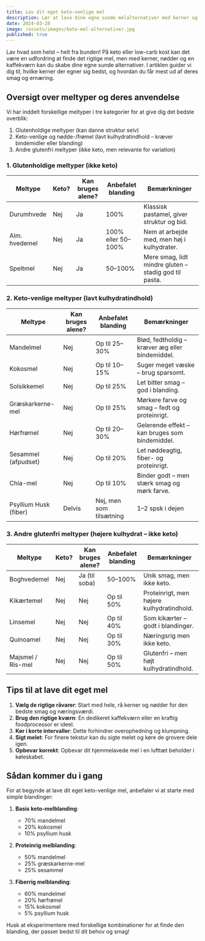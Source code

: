 ```yaml
---
title: Lav dit eget keto-venlige mel
description: Lær at lave dine egne sunde melalternativer med kerner og nødder - perfekt til keto og low-carb bagning.
date: 2024-03-28
image: /assets/images/keto-mel-alternativer.jpg
published: true
---
```


Lav hvad som helst – helt fra bunden! På keto eller low-carb kost kan det være en udfordring at finde det rigtige mel, men med kerner, nødder og en kaffekværn kan du skabe dine egne sunde alternativer. I artiklen guider vi dig til, hvilke kerner der egner sig bedst, og hvordan du får mest ud af deres smag og ernæring.

## Oversigt over meltyper og deres anvendelse

Vi har inddelt forskellige meltyper i tre kategorier for at give dig det bedste overblik:
1. Glutenholdige meltyper (kan danne struktur selv)
2. Keto-venlige og nødde-/frømel (lavt kulhydratindhold – kræver bindemidler eller blanding)
3. Andre glutenfri meltyper (ikke keto, men relevante for variation)

### 1. Glutenholdige meltyper (ikke keto)

<div class="overflow-x-auto">
  <table class="min-w-full bg-white rounded-lg overflow-hidden">
    <thead class="bg-gray-50">
      <tr>
        <th class="px-4 py-2 text-left">Meltype</th>
        <th class="px-4 py-2 text-left">Keto?</th>
        <th class="px-4 py-2 text-left">Kan bruges alene?</th>
        <th class="px-4 py-2 text-left">Anbefalet blanding</th>
        <th class="px-4 py-2 text-left">Bemærkninger</th>
      </tr>
    </thead>
    <tbody class="divide-y divide-gray-200">
      <tr>
        <td class="px-4 py-2">Durumhvede</td>
        <td class="px-4 py-2">Nej</td>
        <td class="px-4 py-2">Ja</td>
        <td class="px-4 py-2">100%</td>
        <td class="px-4 py-2">Klassisk pastamel, giver struktur og bid.</td>
      </tr>
      <tr>
        <td class="px-4 py-2">Alm. hvedemel</td>
        <td class="px-4 py-2">Nej</td>
        <td class="px-4 py-2">Ja</td>
        <td class="px-4 py-2">100% eller 50–100%</td>
        <td class="px-4 py-2">Nem at arbejde med, men høj i kulhydrater.</td>
      </tr>
      <tr>
        <td class="px-4 py-2">Speltmel</td>
        <td class="px-4 py-2">Nej</td>
        <td class="px-4 py-2">Ja</td>
        <td class="px-4 py-2">50–100%</td>
        <td class="px-4 py-2">Mere smag, lidt mindre gluten – stadig god til pasta.</td>
      </tr>
    </tbody>
  </table>
</div>

### 2. Keto-venlige meltyper (lavt kulhydratindhold)

<div class="overflow-x-auto">
  <table class="min-w-full bg-white rounded-lg overflow-hidden">
    <thead class="bg-gray-50">
      <tr>
        <th class="px-4 py-2 text-left">Meltype</th>
        <th class="px-4 py-2 text-left">Kan bruges alene?</th>
        <th class="px-4 py-2 text-left">Anbefalet blanding</th>
        <th class="px-4 py-2 text-left">Bemærkninger</th>
      </tr>
    </thead>
    <tbody class="divide-y divide-gray-200">
      <tr>
        <td class="px-4 py-2">Mandelmel</td>
        <td class="px-4 py-2">Nej</td>
        <td class="px-4 py-2">Op til 25–30%</td>
        <td class="px-4 py-2">Blød, fedtholdig – kræver æg eller bindemiddel.</td>
      </tr>
      <tr>
        <td class="px-4 py-2">Kokosmel</td>
        <td class="px-4 py-2">Nej</td>
        <td class="px-4 py-2">Op til 10–15%</td>
        <td class="px-4 py-2">Suger meget væske – brug sparsomt.</td>
      </tr>
      <tr>
        <td class="px-4 py-2">Solsikkemel</td>
        <td class="px-4 py-2">Nej</td>
        <td class="px-4 py-2">Op til 25%</td>
        <td class="px-4 py-2">Let bitter smag – god i blanding.</td>
      </tr>
      <tr>
        <td class="px-4 py-2">Græskarkerne-mel</td>
        <td class="px-4 py-2">Nej</td>
        <td class="px-4 py-2">Op til 25%</td>
        <td class="px-4 py-2">Mørkere farve og smag – fedt og proteinrigt.</td>
      </tr>
      <tr>
        <td class="px-4 py-2">Hørfrømel</td>
        <td class="px-4 py-2">Nej</td>
        <td class="px-4 py-2">Op til 20–30%</td>
        <td class="px-4 py-2">Gelerende effekt – kan bruges som bindemiddel.</td>
      </tr>
      <tr>
        <td class="px-4 py-2">Sesammel (afpudset)</td>
        <td class="px-4 py-2">Nej</td>
        <td class="px-4 py-2">Op til 20%</td>
        <td class="px-4 py-2">Let nøddeagtig, fiber- og proteinrigt.</td>
      </tr>
      <tr>
        <td class="px-4 py-2">Chia-mel</td>
        <td class="px-4 py-2">Nej</td>
        <td class="px-4 py-2">Op til 10%</td>
        <td class="px-4 py-2">Binder godt – men stærk smag og mørk farve.</td>
      </tr>
      <tr>
        <td class="px-4 py-2">Psyllium Husk (fiber)</td>
        <td class="px-4 py-2">Delvis</td>
        <td class="px-4 py-2">Nej, men som tilsætning</td>
        <td class="px-4 py-2">1–2 spsk i dejen</td>
      </tr>
    </tbody>
  </table>
</div>

### 3. Andre glutenfri meltyper (højere kulhydrat – ikke keto)

<div class="overflow-x-auto">
  <table class="min-w-full bg-white rounded-lg overflow-hidden">
    <thead class="bg-gray-50">
      <tr>
        <th class="px-4 py-2 text-left">Meltype</th>
        <th class="px-4 py-2 text-left">Keto?</th>
        <th class="px-4 py-2 text-left">Kan bruges alene?</th>
        <th class="px-4 py-2 text-left">Anbefalet blanding</th>
        <th class="px-4 py-2 text-left">Bemærkninger</th>
      </tr>
    </thead>
    <tbody class="divide-y divide-gray-200">
      <tr>
        <td class="px-4 py-2">Boghvedemel</td>
        <td class="px-4 py-2">Nej</td>
        <td class="px-4 py-2">Ja (til soba)</td>
        <td class="px-4 py-2">50–100%</td>
        <td class="px-4 py-2">Unik smag, men ikke keto.</td>
      </tr>
      <tr>
        <td class="px-4 py-2">Kikærtemel</td>
        <td class="px-4 py-2">Nej</td>
        <td class="px-4 py-2">Nej</td>
        <td class="px-4 py-2">Op til 50%</td>
        <td class="px-4 py-2">Proteinrigt, men højere kulhydratindhold.</td>
      </tr>
      <tr>
        <td class="px-4 py-2">Linsemel</td>
        <td class="px-4 py-2">Nej</td>
        <td class="px-4 py-2">Nej</td>
        <td class="px-4 py-2">Op til 40%</td>
        <td class="px-4 py-2">Som kikærter – godt i blandinger.</td>
      </tr>
      <tr>
        <td class="px-4 py-2">Quinoamel</td>
        <td class="px-4 py-2">Nej</td>
        <td class="px-4 py-2">Nej</td>
        <td class="px-4 py-2">Op til 30%</td>
        <td class="px-4 py-2">Næringsrig men ikke keto.</td>
      </tr>
      <tr>
        <td class="px-4 py-2">Majsmel / Ris-mel</td>
        <td class="px-4 py-2">Nej</td>
        <td class="px-4 py-2">Nej</td>
        <td class="px-4 py-2">Op til 50%</td>
        <td class="px-4 py-2">Glutenfri – men højt kulhydratindhold.</td>
      </tr>
    </tbody>
  </table>
</div>

## Tips til at lave dit eget mel

1. **Vælg de rigtige råvarer**: Start med hele, rå kerner og nødder for den bedste smag og næringsværdi.
2. **Brug den rigtige kværn**: En dedikeret kaffekværn eller en kraftig foodprocessor er ideel.
3. **Kør i korte intervaller**: Dette forhindrer overophedning og klumpning.
4. **Sigt melet**: For finere tekstur kan du sigte melet og køre de grovere dele igen.
5. **Opbevar korrekt**: Opbevar dit hjemmelavede mel i en lufttæt beholder i køleskabet.

## Sådan kommer du i gang

For at begynde at lave dit eget keto-venlige mel, anbefaler vi at starte med simple blandinger:

1. **Basis keto-melblanding**:
   - 70% mandelmel
   - 20% kokosmel
   - 10% psyllium husk

2. **Proteinrig melblanding**:
   - 50% mandelmel
   - 25% græskarkerne-mel
   - 25% sesammel

3. **Fiberrig melblanding**:
   - 60% mandelmel
   - 20% hørfrømel
   - 15% kokosmel
   - 5% psyllium husk

Husk at eksperimentere med forskellige kombinationer for at finde den blanding, der passer bedst til dit behov og smag! 